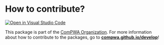 # How to contribute?

[![Open in Visual Studio Code](https://img.shields.io/badge/vscode-open-blue?logo=visualstudiocode)](https://open.vscode.dev/ComPWA/sphinx-api-relink)

This package is part of the [ComPWA Organization](https://github.com/ComPWA). For more information about how to contribute to the packages, go to **[compwa.github.io/develop](https://compwa.github.io/develop)**!
